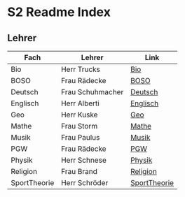 # S2 Readme Index

## Lehrer

| Fach | Lehrer | Link |
| --- | --- | --- |
| Bio | Herr Trucks | [Bio](Bio/README.md) |
| BOSO | Frau Rädecke | [BOSO](Boso/README.md) |
| Deutsch | Frau Schuhmacher | [Deutsch](Deutsch/README.md) |
| Englisch | Herr Alberti | [Englisch](Englisch/README.md) |
| Geo | Herr Kuske | [Geo](Geo/README.md) |
| Mathe | Frau Storm | [Mathe](Mathe/README.md) |
| Musik | Frau Paulus | [Musik](Musik/README.md) |
| PGW | Frau Rädecke | [PGW](PGW/README.md) |
| Physik | Herr Schnese | [Physik](Physik/README.md) |
| Religion | Frau Brand | [Religion](Religion/README.md) |
| SportTheorie | Herr Schröder | [SportTheorie](SportTheorie/README.md) |